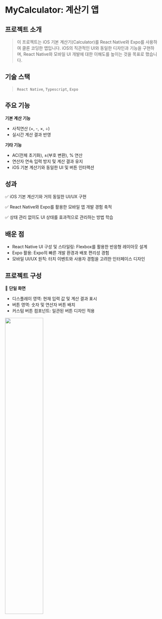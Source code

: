 # MyCalculator: 계산기 앱


## 프로젝트 소개

> 이 프로젝트는 iOS 기본 계산기(Calculator)를 React Native와 Expo를 사용하여 클론 코딩한 앱입니다.
iOS의 직관적인 UI와 동일한 디자인과 기능을 구현하며, React Native와 모바일 UI 개발에 대한 이해도를 높이는 것을 목표로 했습니다.

## 기술 스택

> `React Native`, `Typescript`, `Expo`


## 주요 기능
**기본 계산 기능**
- 사칙연산 (+, -, ×, ÷)
- 실시간 계산 결과 반영

**기타 기능**
- AC(전체 초기화), ±(부호 변환), % 연산
- 연산자 연속 입력 방지 및 계산 결과 유지
- iOS 기본 계산기와 동일한 UI 및 버튼 인터랙션


## 성과
✅ iOS 기본 계산기와 거의 동일한 UI/UX 구현

✅ React Native와 Expo를 활용한 모바일 앱 개발 경험 축적

✅ 상태 관리 없이도 UI 상태를 효과적으로 관리하는 방법 학습

## 배운 점
- React Native UI 구성 및 스타일링: Flexbox를 활용한 반응형 레이아웃 설계
- Expo 활용: Expo의 빠른 개발 환경과 배포 편리성 경험
- 모바일 UI/UX 원칙: 터치 이벤트와 사용자 경험을 고려한 인터페이스 디자인

## 프로젝트 구성
📌 **단일 화면**
- 디스플레이 영역: 현재 입력 값 및 계산 결과 표시
- 버튼 영역: 숫자 및 연산자 버튼 배치
- 커스텀 버튼 컴포넌트: 일관된 버튼 디자인 적용

<img src="https://velog.velcdn.com/images/so2i/post/e78f2a5d-0b5c-4412-9544-4c57ce63fbf1/image.gif" width="50%" height="50%">

